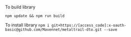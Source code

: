 To build library

`npm update && npm run build`

To install library
` npm i git+https://[access_code]:x-oauth-basic@github.com/Mavennet/metaltrail-dto.git --save
`